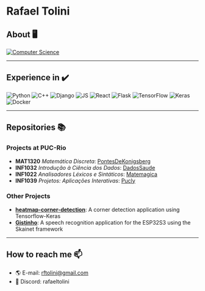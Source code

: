 # Rafael Tolini

## About 🖥️

[![Computer Science](https://img.shields.io/badge/PUC%20--%20Rio-Computer%20Science-2d703f)]()
<!--[![Working at ](https://img.shields.io/badge/Working%20at--blue)]()-->

---

## Experience in ✔️

![Python](https://img.shields.io/badge/Python-3776AB?style=for-the-badge&logo=python&logoColor=white)
![C++](https://img.shields.io/badge/C++-000000?style=for-the-badge&logo=cplusplus&logoColor=white)
![Django](https://img.shields.io/badge/Django-092E20?style=for-the-badge&logo=django&logoColor=white)
![JS](https://img.shields.io/badge/JavaScript-F7DF1E?style=for-the-badge&logo=javascript&logoColor=black)
![React](https://img.shields.io/badge/React-61DAFB?style=for-the-badge&logo=react&logoColor=black)
![Flask](https://img.shields.io/badge/Flask-000000?style=for-the-badge&logo=flask&logoColor=white)
![TensorFlow](https://img.shields.io/badge/TensorFlow-FF6F00?style=for-the-badge&logo=tensorflow&logoColor=white)
![Keras](https://img.shields.io/badge/Keras-D00000?style=for-the-badge&logo=keras&logoColor=white)
![Docker](https://img.shields.io/badge/Docker-2496ED?style=for-the-badge&logo=docker&logoColor=white)

---

## Repositories 📚

### Projects at PUC-Rio
- **MAT1320** *Matemática Discreta*: [PontesDeKonigsberg](https://github.com/RafaelTolini/PontesDeKonigsberg)
- **INF1032** *Introdução à Ciência dos Dados*: [DadosSaude](https://github.com/RafaelTolini/DadosSaude)
- **INF1022** *Analisadores Léxicos e Sintáticos*: [Matemagica](https://github.com/RafaelTolini/Matemagica)
- **INF1039** *Projetos: Aplicações Interativas*: [Pucly](https://github.com/RafaelTolini/Pucly)

### Other Projects
- [**heatmap-corner-detection**](https://github.com/RafaelTolini/heatmap-corner-detection): A corner detection application using Tensorflow-Keras
- [**Gistinho**](https://github.com/RafaelTolini/Gistinho): A speech recognition application for the ESP32S3 using the Skainet framework

---

##  How to reach me 📫

- 🌎 E-mail: rftolini@gmail.com
- 📲 Discord: rafaeltolini

